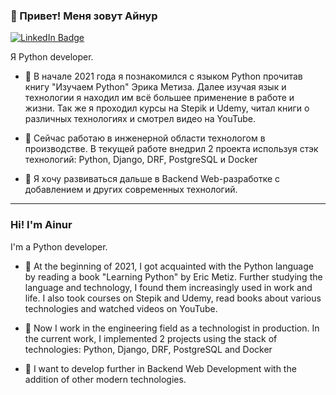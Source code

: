 ### 👋 Привет! Меня зовут Айнур
 
<div id="badges">
  <a href="https://www.linkedin.com/in/mgzv/">
    <img src="https://img.shields.io/badge/LinkedIn-blue?style=for-the-badge&logo=linkedin&logoColor=white" alt="LinkedIn Badge"/>
  </a>
</div>
<img src="https://komarev.com/ghpvc/?username=mgzv&style=flat-square&color=blue" alt=""/>

Я Python developer. 

- 🔭 В начале 2021 года я познакомился с языком Python прочитав книгу 
"Изучаем Python" Эрика Метиза.
Далее изучая язык и технологии я находил им всё большее применение в работе и жизни.
Так же я проходил курсы на Stepik и Udemy, читал книги о различных технологиях и смотрел видео на YouTube.

- 🌱 Сейчас работаю в инженерной области технологом в производстве.
В текущей работе внедрил 2 проекта используя стэк технологий:
Python, Django, DRF, PostgreSQL и Docker

- 👯 Я хочу развиваться дальше в Backend Web-разработке с добавлением и других современных технологий.

---
### Hi! I'm Ainur

I'm a Python developer.

- 🔭 At the beginning of 2021, I got acquainted with the Python language by reading a book
"Learning Python" by Eric Metiz.
Further studying the language and technology, I found them increasingly used in work and life.
I also took courses on Stepik and Udemy, read books about various technologies and watched videos on YouTube.

- 🌱 Now I work in the engineering field as a technologist in production.
In the current work, I implemented 2 projects using the stack of technologies:
Python, Django, DRF, PostgreSQL and Docker

- 👯 I want to develop further in Backend Web Development with the addition of other modern technologies.

<!--
**MGZV/mgzv** is a ✨ _special_ ✨ repository because its `README.md` (this file) appears on your GitHub profile.

Here are some ideas to get you started:

- 🔭 I’m currently working on ...
- 🌱 I’m currently learning ...
- 👯 I’m looking to collaborate on ...
- 🤔 I’m looking for help with ...
- 💬 Ask me about ...
- 📫 How to reach me: ...
- 😄 Pronouns: ...
- ⚡ Fun fact: ...
-->
